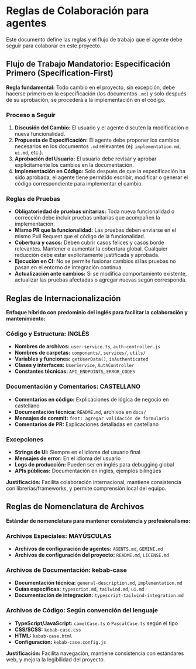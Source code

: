 # Reglas de Colaboración para agentes

Este documento define las reglas y el flujo de trabajo que el agente debe seguir para colaborar en este proyecto.

## Flujo de Trabajo Mandatorio: Especificación Primero (Specification-First)

**Regla fundamental:** Todo cambio en el proyecto, sin excepción, debe hacerse primero en la especificación (los documentos `.md`) y solo después de su aprobación, se procederá a la implementación en el código.

### Proceso a Seguir

1.  **Discusión del Cambio:** El usuario y el agente discuten la modificación o nueva funcionalidad.
2.  **Propuesta de Especificación:** El agente debe proponer los cambios necesarios en los documentos `.md` relevantes (ej: `implementation.md`, `ui.md`, etc.).
3.  **Aprobación del Usuario:** El usuario debe revisar y aprobar explícitamente los cambios en la documentación.
4.  **Implementación en Código:** Solo después de que la especificación ha sido aprobada, el agente tiene permitido escribir, modificar o generar el código correspondiente para implementar el cambio.

### Reglas de Pruebas

- **Obligatoriedad de pruebas unitarias:** Toda nueva funcionalidad o corrección debe incluir pruebas unitarias que acompañen la implementación.
- **Mismo PR que la funcionalidad:** Las pruebas deben enviarse en el mismo Pull Request que el código de la funcionalidad.
- **Cobertura y casos:** Deben cubrir casos felices y casos borde relevantes. Mantener o aumentar la cobertura global. Cualquier reducción debe estar explícitamente justificada y aprobada.
- **Ejecución en CI:** No se permite fusionar cambios si las pruebas no pasan en el entorno de integración continua.
- **Actualización ante cambios:** Si se modifica comportamiento existente, actualizar las pruebas afectadas o agregar nuevas según corresponda.

## Reglas de Internacionalización

**Enfoque híbrido con predominio del inglés para facilitar la colaboración y mantenimiento:**

### Código y Estructura: INGLÉS
- **Nombres de archivos:** `user-service.ts`, `auth-controller.js`
- **Nombres de carpetas:** `components/`, `services/`, `utils/`
- **Variables y funciones:** `getUserData()`, `isAuthenticated`
- **Clases y interfaces:** `UserService`, `AuthController`
- **Constantes técnicas:** `API_ENDPOINTS`, `ERROR_CODES`

### Documentación y Comentarios: CASTELLANO
- **Comentarios en código:** Explicaciones de lógica de negocio en castellano
- **Documentación técnica:** `README.md`, archivos en `docs/`
- **Mensajes de commit:** `feat: agregar validación de formulario`
- **Comentarios de PR:** Explicaciones detalladas en castellano

### Excepciones
- **Strings de UI:** Siempre en el idioma del usuario final
- **Mensajes de error:** En el idioma del usuario
- **Logs de producción:** Pueden ser en inglés para debugging global
- **APIs públicas:** Documentación en inglés, ejemplos bilingües

**Justificación:** Facilita colaboración internacional, mantiene consistencia con librerías/frameworks, y permite comprensión local del equipo.

## Reglas de Nomenclatura de Archivos

**Estándar de nomenclatura para mantener consistencia y profesionalismo:**

### Archivos Especiales: MAYÚSCULAS
- **Archivos de configuración de agentes:** `AGENTS.md`, `GEMINI.md`
- **Archivos de configuración del proyecto:** `README.md`, `LICENSE.md`

### Archivos de Documentación: kebab-case
- **Documentación técnica:** `general-description.md`, `implementation.md`
- **Guías específicas:** `typescript.md`, `tailwind.md`, `ui.md`
- **Documentación de integración:** `typescript-tailwind-integration.md`

### Archivos de Código: Según convención del lenguaje
- **TypeScript/JavaScript:** `camelCase.ts` o `PascalCase.ts` según el tipo
- **CSS/SCSS:** `kebab-case.css`
- **HTML:** `kebab-case.html`
- **Configuración:** `kebab-case.config.js`

**Justificación:** Facilita navegación, mantiene consistencia con estándares web, y mejora la legibilidad del proyecto.
